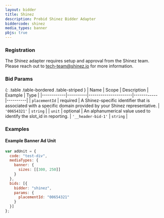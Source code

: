 ```yaml
---
layout: bidder
title: Shinez
description: Prebid Shinez Bidder Adapter
biddercode: shinez
media_types: banner
pbjs: true
---
```


### Registration

The Shinez adapter requires setup and approval from the Shinez team. Please reach out to tech-team@shinez.io for more information.

### Bid Params

{: .table .table-bordered .table-striped }
| Name       | Scope    | Description          | Example    | Type     |
|------------|----------|----------------------|------------|----------|
| `placementId` | required | A Shinez-specific identifier that is associated with a specific domain provided by your Shinez representative.  | `'00654321'` | `string` |
| `unit` | optional | An alphanumerical value used to identify the slot_id in reporting. | `'__header-bid-1'`   | `string` |

### Examples

#### Example Banner Ad Unit

```javascript
var adUnit = {
  code: "test-div",
  mediaTypes: {
    banner: {
      sizes: [[300, 250]]
    }
  },
  bids: [{
    bidder: "shinez",
    params: {
      placementId: "00654321"
    }
  }]
};
```
